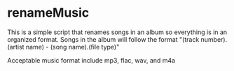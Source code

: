 # renameMusic

This is a simple script that renames songs in an album so everything is in an organized format. 
Songs in the album will follow the format "(track number).(artist name) - (song name).(file type)"

Acceptable music format include mp3, flac, wav, and m4a
